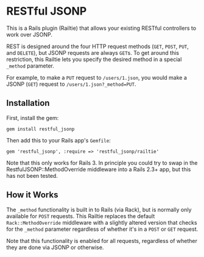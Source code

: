 RESTful JSONP
============

This is a Rails plugin (Railtie) that allows your existing RESTful controllers to work over JSONP.

REST is designed around the four HTTP request methods (`GET`, `POST`, `PUT`, and `DELETE`), but
JSONP requests are always `GET`s. To get around this restriction, this Railtie lets you specify the
desired method in a special `_method` parameter.

For example, to make a `PUT` request to `/users/1.json`, you would make a JSONP (`GET`) request to
`/users/1.json?_method=PUT`.


Installation
------------

First, install the gem: 

`gem install restful_jsonp`

Then add this to your Rails app's `Gemfile`:

`gem 'restful_jsonp', :require => 'restful_jsonp/railtie'`

Note that this only works for Rails 3. In principle you could try to swap in the RestfulJSONP::MethodOverride
middleware into a Rails 2.3+ app, but this has not been tested.


How it Works
------------

The `_method` functionality is built in to Rails (via Rack), but is normally only available for
`POST` requests. This Railtie replaces the default `Rack::MethodOverride` middleware with a slightly
altered version that checks for the `_method` parameter regardless of whether it's in a `POST`
or `GET` request.

Note that this functionality is enabled for all requests, regardless of whether they are done
via JSONP or otherwise.
